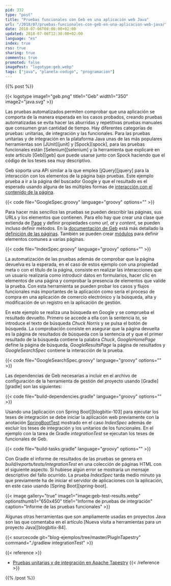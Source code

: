 ```yaml
---
pid: 332
type: "post"
title: "Pruebas funcionales con Geb en una aplicación web Java"
url: "/2018/07/pruebas-funcionales-con-geb-en-una-aplicacion-web-java/"
date: 2018-07-06T08:00:00+02:00
updated: 2018-07-06T12:30:00+02:00
language: "es"
index: true
rss: true
sharing: true
comments: true
promoted: false
imagePost: "logotype:geb.webp"
tags: ["java", "planeta-codigo", "programacion"]
---
```


{{% post %}}

{{< logotype image1="geb.png" title1="Geb" width1="350" image2="java.svg" >}}

Las pruebas automatizados permiten comprobar que una aplicación se comporta de la manera esperada en los casos probados, creando pruebas automatizadas se evita hacer las aburridas y repetitivas pruebas manuales que consumen gran cantidad de tiempo. Hay diferentes categorías de pruebas: unitarias, de integración y las funcionales. Para las pruebas unitarias y de integración en la plataforma Java unas de las más populares herramientas son [JUnit][junit] y [Spock][spock], para las pruebas funcionales están [Selenium][selenium] y la herramienta que explicaré en este artículo [Geb][geb] que puede usarse junto con Spock haciendo que el código de los teses sea muy descriptivo.

Geb soporta una APi similar a la que emplea [jQuery][jquery] para la interacción con los elementos de la página bajo pruebas. Este ejemplo prueba a ir a la página del buscador Google y que el resultado es el esperado usando alguna de las múltiples formas de [interacción con el contenido de la página](http://www.gebish.org/manual/current/#navigator).

{{< code file="GoogleSpec.groovy" language="groovy" options="" >}}

Para hacer más sencillos las pruebas se pueden describir las páginas, sus URLs y los elementos que contienen. Para ello hay que crear una clase que extienda de [Page](http://www.gebish.org/manual/current/api/geb/Page.html) y definir propiedades como _url_, _at_ y _content_, se pueden incluso definir métodos. En la [documentación de Geb](http://www.gebish.org/manual/current/) está más detallado la [definición de las páginas](http://www.gebish.org/manual/current/#pages). También se pueden crear [módulos](http://www.gebish.org/manual/current/#modules) para definir elementos comunes a varias páginas.

{{< code file="IndexSpec.groovy" language="groovy" options="" >}}

La automatización de las pruebas además de comprobar que la página devuelva es la esperada, en el caso de estos ejemplo con una propiedad meta o con el título de la página, consiste en realizar las interacciones que un usuario realizaría como introducir datos en formularios, hacer clic en elementos de una página y comprobar la presencia de elementos que valide la prueba. Con esta herramienta se pueden probar los casos y flujos funcionales más importantes de la aplicación como sería el proceso de compra en una aplicación de comercio electrónico y la búsqueda, alta y modificación de un registro en la aplicación de gestión.

En este ejemplo se realiza una búsqueda en Google y se comprueba el resultado devuelto. Primero se accede a ella con la sentencia _to_, se introduce el texto de búsqueda _Chuck Norris_ y se pulsa el botón de búsqueda. La comprobación consiste en asegurar que la página devuelta es la página de resultados de búsqueda con la sentencia _at_ y que el primer resultado de la búsqueda contiene la palabra _Chuck_, _GoogleHomePage_ define la página de búsqueda, _GoogleResultsPage_ la página de resultados y _GoogleSearchSpec_ contiene la interacción de la prueba.

{{< code file="GoogleSearchSpec.groovy" language="groovy" options="" >}}

Las dependencias de Geb necesarias a incluir en el archivo de configuración de la herramienta de gestión del proyecto usando [Gradle][gradle] son las siguientes:

{{< code file="build-dependencies.gradle" language="groovy" options="" >}}

Usando una [aplicación con Spring Boot][blogbitix-103] para ejecutar los teses de integración se debe iniciar la aplicación web previamente con la anotación [SpringBootTest](https://docs.spring.io/spring-boot/docs/current/api/org/springframework/boot/test/context/SpringBootTest.html) mostrado en el caso _IndexSpec_ además de excluir los teses de integración y los unitarios de los funcionales. En el ejemplo con la tarea de Gradle _integrationTest_ se ejecutan los teses de funcionales de Geb.

{{< code file="build-tasks.gradle" language="groovy" options="" >}}

Con Gradle el informe de resultados de las pruebas se genera en _build/reports/tests/integrationTest_ en una colección de páginas HTML con el siguiente aspecto. Si hubiese algún error se mostraría un mensaje descriptivo del fallo ocurrido. La prueba _IndexSpec_ tarda medio minuto ya que previamente ha de iniciar el servidor de aplicaciones con la aplicación, en este caso usando [Spring Boot][spring-boot].

{{< image
    gallery="true"
    image1="image:geb-test-results.webp" optionsthumb1="650x450" title1="Informe de pruebas de integración"
    caption="Informe de las pruebas funcionales" >}}

Algunas otras herramientas que son ampliamente usadas en proyectos Java son las que comentaba en el artículo [Nueva visita a herramientas para un proyecto Java][blogbitix-84].

{{< sourcecode git="blog-ejemplos/tree/master/PlugInTapestry" command="./gradlew integrationTest" >}}

{{< reference >}}
* [Pruebas unitarias y de integración en Apache Tapestry](https://elblogdepicodev.blogspot.com.es/2013/06/pruebas-unitarias-y-de-integracion-en-apache-tapestry.html)
{{< /reference >}}

{{% /post %}}
